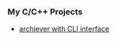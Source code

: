 
### My C/C++ Projects
 - [archiever with CLI interface](https://github.com/roman-4erkasov/algoritms-cpp/tree/master/prj01_huffman_file_compressing)
